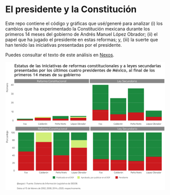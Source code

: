# El presidente y la Constitución

Este repo contiene el código y gráficas que usé/generé para analizar (i) los cambios que ha experimentado la Constitución mexicana durante los primeros 14 meses del gobierno de Andrés Manuel López Obrador; (ii) el papel que ha jugado el presidente en estas reformas; y, (iii) la suerte que han tenido las iniciativas presentadas por el presidente.

Puedes consultar el texto de este análisis en [Nexos](https://datos.nexos.com.mx/?p=1243).

![My image](https://github.com/segasi/iniciativas_amlo_primer_anio/blob/master/03_graficas/numero_y_porcentaje_iniciativas_mes_14_por_estatus.png)